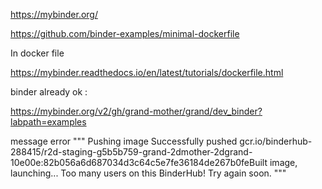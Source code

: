 https://mybinder.org/


https://github.com/binder-examples/minimal-dockerfile

In docker file

https://mybinder.readthedocs.io/en/latest/tutorials/dockerfile.html


binder already ok :

https://mybinder.org/v2/gh/grand-mother/grand/dev_binder?labpath=examples

message error
"""
Pushing image
Successfully pushed gcr.io/binderhub-288415/r2d-staging-g5b5b759-grand-2dmother-2dgrand-10e00e:82b056a6d687034d3c64c5e7fe36184de267b0feBuilt image, launching...
Too many users on this BinderHub! Try again soon.
"""

